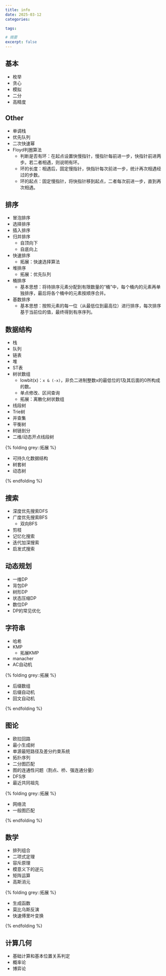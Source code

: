```yaml
---
title: info
date: 2025-03-12
categories: 

tags: 

# 摘要
excerpt: false
---
```


## 基本
- 枚举
- 贪心
- 模拟
- 二分
- 高精度

## Other
- 单调栈
- 优先队列
- 二次快速幂
- Floyd判圈算法
    - 判断是否有环：在起点设置快慢指针，慢指针每前进一步，快指针前进两步。若二者相遇，则说明有环。
    - 环的长度：相遇后，固定慢指针，快指针每次前进一步，统计再次相遇经过的步数。
    - 环的起点：固定慢指针，将快指针移到起点，二者每次前进一步，直到再次相遇。

## 排序
- 冒泡排序
- 选择排序
- 插入排序
- 归并排序
    - 自顶向下
    - 自底向上
- 快速排序
    - 拓展：快速选择算法
-  堆排序
    - 拓展：优先队列
- 桶排序
    - 基本思想：将待排序元素分配到有限数量的“桶”中，每个桶内的元素再单独排序，最后将各个桶中的元素按顺序合并。
- 基数排序
    - 基本思想：按照元素的每一位（从最低位到最高位）进行排序，每次排序基于当前位的值，最终得到有序序列。



## 数据结构
- 栈
- 队列
- 链表
- 堆
- ST表
- 树状数组
    - lowbit(x)：`x & (-x)`，非负二进制整数x的最低位的1及其后面的0所构成的数。
    - 单点修改、区间查询
    - 拓展：离散化树状数组
- 线段树
- Trie树
- 并查集
- 平衡树
- 树链剖分
- 二维/动态开点线段树

{% folding grey::拓展 %}

- 可持久化数据结构
- 树套树
- 动态树

{% endfolding %}


## 搜索
- 深度优先搜索DFS
- 广度优先搜索BFS
    - 双向BFS 
- 剪枝
- 记忆化搜索
- 迭代加深搜索
- 启发式搜索

## 动态规划
- 一维DP
- 背包DP
- 树形DP
- 状态压缩DP
- 数位DP
- DP的常见优化

## 字符串
- 哈希
- KMP
    - 拓展KMP
- manacher
- AC自动机

{% folding grey::拓展 %}

- 后缀数组
- 后缀自动机
- 回文自动机

{% endfolding %}



## 图论
- 欧拉回路
- 最小生成树
- 单源最短路径及差分约束系统
- 拓扑序列
- 二分图匹配
- 图的连通性问题（割点、桥、强连通分量）
- DFS序
- 最近共同祖先

{% folding grey::拓展 %}

- 网络流
- 一般图匹配

{% endfolding %}



## 数学
- 排列组合
- 二项式定理
- 容斥原理
- 模意义下的逆元
- 矩阵运算
- 高斯消元

{% folding grey::拓展 %}

- 生成函数
- 莫比乌斯反演
- 快速傅里叶变换

{% endfolding %}



## 计算几何
- 基础计算和基本位置关系判定
- 概率论
- 博弈论
